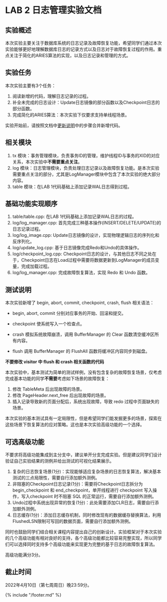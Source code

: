 # LAB 2 日志管理实验文档

## 实验概述

本次实验主要关注于数据库系统的日志记录及故障恢复功能，希望同学们通过本次实验能够更好地理解数据库日志的记录方式以及日志对于故障恢复过程的作用。重点关注于简化的ARIES算法的实现，以及日志记录和管理的方式。

## 实验任务

本次实验主要有3个任务：
1. 阅读新增的代码，理解日志记录的过程。
2. 补全未完成的日志设计：Update日志镜像的部分函数以及Checkpoint日志的部分函数。
3. 完成简化的ARIES算法：本次实验下仅要求支持单线程场景。

实验开始前，请按照文档中[更新说明](https://thu-db.github.io/dbtrain-tutorial/intro.html#%E6%9B%B4%E6%96%B0%E8%AF%B4%E6%98%8E)中的步骤合并新增代码。

## 相关模块

1. tx 模块：事务管理模块，负责事务ID的管理，维护线程ID与事务的XID的对应关系，本次实验中**不需要重点关注**。
2. log 模块：日志管理模块，负责处理日志记录以及故障恢复功能。是本次实验需要重点关注的部分，尤其是LogManager模块中包含了本次实验的绝大部分内容。
3. table 模块：在LAB 1代码基础上添加记录WAL日志得到过程。

## 基础功能实现顺序

1. table/table.cpp: 在LAB 1代码基础上添加记录WAL日志的过程。
2. log/log_manager.cpp: 首先完成三种基本操作(INSERT/DELETE/UPDATE)的日志记录过程。
3. log/log_image.cpp: Update日志镜像的设计，实现物理逻辑日志的序列化和反序列化。
4. log/update_log.cpp: 基于日志镜像完成Redo和Undo的具体操作。
5. log/checkpoint_log.cpp: Checkpoint日志的设计，与其他日志不同之处在于，Checkpoint日志在Load过程中需要将数据更新到LogManager的成员变量，完成加载过程。
6. log/log_manager.cpp: 完成故障恢复算法，实现 Redo 和 Undo 函数。

## 测试说明

本次实验新增了 begin, abort, commit, checkpoint, crash, flush 相关语法：

* begin, abort, commit 分别对应事务的开始、回滚和提交。

* checkpoint 使系统写入一个检查点。

* crash 模拟系统故障崩溃，调用 BufferManager 的 Clear 函数清空缓冲区所有内容。

* flush 调用 BufferManager 的 FlushAll 函数将缓冲区内容同步到磁盘。

**不要修改 visitor 中 flush 和 crash 相关函数的代码**

本次实验中，基本测试为简单的测试样例，没有包含复杂的故障恢复场景，仅考虑完成基本功能的同学**不需要**考虑如下场景的故障恢复：

1. 修改 TableMeta 后出现故障的场景。
2. 修改 PageHeader.next_free 后出现故障的场景。
3. 插入记录导致新的页面分配后，系统出现故障，导致 redo 过程中页面缺失的场景。

本次实验的基本测试具有一定局限性，但是希望同学们能发掘更多的场景，探索在这些场景下恢复算法的应对策略。这也是本次实验高级功能的一个选择。

## 可选高级功能

不要求将高级功能集成到主分支中，建议单开分支完成实验。但是建议同学们设计验证自己实验结果的测例并给出测试的可视化结果展示。

1. 复杂的日志恢复场景(1分)：实现能够适应复杂场景的日志恢复算法，解决基本测试的三点局限性，需要自行添加额外测例。
2. 非阻塞的Checkpoint日志记录(1分)：需要将Checkpoint日志拆分为 begin_checkpoint 和 end_checkpoint，单开线程进行 checkpoint 写入操作，写入checkpoint 时不阻塞 SQL 的正常运行，需要自行添加额外测例。
3. Undo过程中系统出现异常的恢复(1分)：此处需要添加CLR日志，需要自行添加额外测例。
4. 日志缓存(1分)：添加日志缓存机制，同时修改现有的数据缓存替换算法，利用FlushedLSN限制可写回的数据页面，需要自行添加额外测例。

同时也鼓励同学们结合相关课程内容提出自己的创新设计。实验框架对于本次实验的几个高级功能有相对良好的支持，各个高级功能都比较容易完整实现，所以同学们可以选择同时支持多个高级功能来实现更为完整的基于日志的故障恢复算法。

高级功能满分3分。

## 截止时间

2022年4月10日（第七周周日）晚23:59分。

{% include "/footer.md" %}
